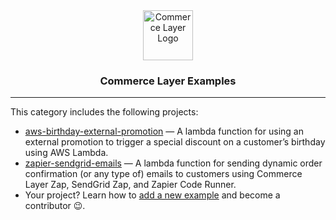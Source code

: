 <div align="center">
  <a href="https://commercelayer.io">
    <img src="https://data.commercelayer.app/assets/logos/glyph/black/commercelayer_glyph_black.svg" height="80" alt="Commerce Layer Logo">
  </a>
  <h3>Commerce Layer Examples</h3>
</div>

---

This category includes the following projects:

- [aws-birthday-external-promotion](./aws-birthday-external-promotion) — A lambda function for using an external promotion to trigger a special discount on a customer’s birthday using AWS Lambda.
- [zapier-sendgrid-emails](./zapier-sendgrid-emails) — A lambda function for sending dynamic order confirmation (or any type of) emails to customers using Commerce Layer Zap, SendGrid Zap, and Zapier Code Runner.
- Your project? Learn how to [add a new example](https://github.com/commercelayer/examples/#adding-a-new-example) and become a contributor 😉.
